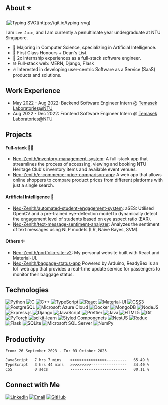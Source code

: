 ## About ⭐
[![Typing SVG](https://readme-typing-svg.demolab.com?font=Fira+Code&size=16&pause=1000&vCenter=true&width=435&height=35&lines=Hi+there!+Welcome+to+my+GitHub+profile.;I+am+a+full-stack+software+engineer.;Let's+get+connected!)](https://git.io/typing-svg)

I am `Lee Juin`, and I am currently a penultimate year undergraduate at NTU Singapore.
* 📖 Majoring in Computer Science, specializing in Artificial Intelligence.
* 📜 First Class Honours + Dean's List.
* 💼 2x internship experiences as a full-stack software engineer.
* 🌐 Full-stack web: MERN, Django, Flask
* 🔥 Interested in developing user-centric Software as a Service (SaaS) products and solutions.

## Work Experience 
* May 2022 - Aug 2022: Backend Software Engineer Intern @ <a href="https://www.ntu.edu.sg/temasek-labs">Temasek Laboratories@NTU</a>
* Aug 2022 - Dec 2022: Frontend Software Engineer Intern @ <a href="https://www.ntu.edu.sg/temasek-labs">Temasek Laboratories@NTU</a>

## Projects
#### Full-stack 👨‍💻
* <a href="https://github.com/Neo-Zenith/inventory-management-system">Neo-Zenith/inventory-management-system</a>: A full-stack app that streamlines the process of accessing, viewing and booking NTU Heritage Club's inventory items and available event venues.
* <a href="https://github.com/Neo-Zenith/e-commerce-price-comparison-app">Neo-Zenith/e-commerce-price-comparison-app</a>: A web app that allows online shoppers to compare product prices from different platforms with just a single search.

#### Artificial Intelligence 🤖
* <a href="https://github.com/Neo-Zenith/automated-student-engagement-system">Neo-Zenith/automated-student-engagement-system</a>: aSES: Utilised OpenCV and a pre-trained eye-detection model to dynamically detect the engagement level of students based on eye aspect ratio (EAR).
* <a href="https://github.com/Neo-Zenith/text-message-sentiment-analyzer">Neo-Zenith/text-message-sentiment-analyzer</a>: Analyzes the sentiment of text messages using NLP models (LR, Naive Bayes, SVM).

#### Others ✨
* <a href="https://github.com/Neo-Zenith/portfolio-site-v2">Neo-Zenith/portfolio-site-v2</a>: My personal website built with React and Material-UI.
* <a href="https://github.com/Neo-Zenith/baggage-status-app">Neo-Zenith/baggage-status-app</a> Powered by Arduino, ReadyBex is an IoT web app that provides a real-time update service for passengers to monitor their baggage status.

## Technologies
![Python](http://img.shields.io/badge/Python-3776AB?style=flat-square&logo=python&logoColor=ffffff)
![C](http://img.shields.io/badge/-C-3776AB?style=flat-square&logo=c&logoColor=ffffff)
![C++](http://img.shields.io/badge/C%2B%2B-00599C?style=flat-square&logo=C%2B%2B&logoColor=ffffff)
![TypeScript](https://img.shields.io/badge/TypeScript-%23007ACC.svg?style=flat-square&logo=typescript&logoColor=white)
![React](https://img.shields.io/badge/React-%23007ACC?style=flat-square&logo=react&logoColor=white)
![Material-UI](https://img.shields.io/badge/MaterialUI-%23007ACC?style=flat-square&logo=mui&logoColor=white)
![CSS3](https://img.shields.io/badge/-CSS3-%231572B6?style=flat-square&logo=css3)
![PostgreSQL](https://img.shields.io/badge/PostgreSQL-316192?style=flat-square&logo=postgresql&logoColor=white)
![Microsoft Azure Cloud](https://img.shields.io/badge/Azure-1a73e8?style=flat-square&logo=microsoftazure&logoColor=white) 
![Docker](https://img.shields.io/badge/Docker-366bcf?style=flat-square&logo=docker&logoColor=white) 
![MongoDB](https://img.shields.io/badge/MongoDB-%234ea94b.svg?style=flat-square&logo=mongodb&logoColor=white)
![NodeJS](https://img.shields.io/badge/Nodejs-43853d?style=flat-square&logo=node.js&logoColor=white)
![Express.js](https://img.shields.io/badge/Expressjs-43853d.svg?style=flat-square&logo=express&logoColor=white)
![Django](https://img.shields.io/badge/-Django-047728?style=flat-square&logo=django)
![JavaScript](https://img.shields.io/badge/-JavaScript-yellow?style=flat-square&logo=javascript&logoColor=white)
![Prettier](https://img.shields.io/badge/-Prettier-E7A93E?style=flat-square&logo=prettier&logoColor=white)
![Java](https://img.shields.io/badge/Java-ED8B00?style=flat-square&logo=openjdk&logoColor=ffffff)
![HTML5](https://img.shields.io/badge/-HTML5-E34F26?style=flat-square&logo=html5&logoColor=ffffff)
![Git](https://img.shields.io/badge/-Git-F05032?style=flat-square&logo=git&logoColor=white)
![PyTorch](https://img.shields.io/badge/PyTorch-%23EE4C2C.svg?style=flat-square&logo=pytorch&logoColor=white)
![scikit-learn](https://img.shields.io/badge/scikit--learn-F06032.svg?style=flat-square&logo=scikit-learn&logoColor=white)
![Styled Componenets](https://img.shields.io/badge/-Styled_Components-db7092?style=flat-square&logo=styled-components&logoColor=white) 
![NestJS](https://img.shields.io/badge/Nestjs-e4274f?style=flat-square&logo=nestjs&logoColor=white)
![Redux](https://img.shields.io/badge/Redux-764ABC?style=flat-square&logo=redux&logoColor=white)
![Flask](https://img.shields.io/badge/Flask-311C87.svg?style=flat-square&logo=flask&logoColor=white)
![SQLite](https://img.shields.io/badge/Sqlite-%2307405e.svg?style=flat-square&logo=sqlite&logoColor=white)
![Microsoft SQL Server](https://img.shields.io/badge/Microsoft_SQL-%2307405e.svg?style=flat-square&logo=microsoft-sql-server&logoColor=white)
![NumPy](https://img.shields.io/badge/numpy-%23013243.svg?style=flat-square&logo=numpy&logoColor=white)

## Productivity
<!--START_SECTION:waka-->

```txt
From: 26 September 2023 - To: 03 October 2023

JavaScript   7 hrs 7 mins    >>>>>>>>>>>>>>>>---------   65.49 %
TypeScript   3 hrs 44 mins   >>>>>>>>>----------------   34.40 %
CSS          0 secs          -------------------------   00.11 %
```

<!--END_SECTION:waka-->

## Connect with Me
[![LinkedIn](https://img.shields.io/badge/-Juin_Lee-0077B5?style=flat-square&logo=Linkedin&logoColor=white&link=https://www.linkedin.com/in/juin-lee/)](https://www.linkedin.com/in/juin-lee/)
[![Email](https://img.shields.io/badge/-Mail-red?style=flat-square&logo=gmail&logoColor=white)](mailto:juin.lee@outlook.com)
[![GitHub](https://img.shields.io/github/followers/Neo-Zenith?style=social&label=Follow)](https://github.com/Neo-Zenith)
